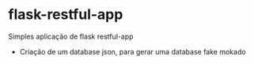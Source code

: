 # flask-restful-app
Simples aplicação de flask restful-app

* Criação de um database json, para gerar uma database fake mokado
